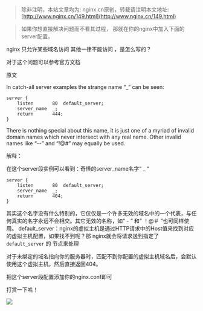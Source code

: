 <!--
author: 板栗
head: 
date: 2017-03-29
title: nginx禁止未绑定域名访问
tags: nginx
images: 
category: nginx
status: publish
summary: 
-->


> 除非注明，本站文章均为: nginx.cn原创，转载请注明本文地址: [http://www.nginx.cn/149.html](http://www.nginx.cn/149.html)

> 如果你想直接解决问题而不看其过程， 那就在你的nginx中加入下面的server配置。  

nginx 只允许某些域名访问 其他一律不能访问 ，是怎么写的？

对于这个问题可以参考官方文档

原文

In catch-all server examples the strange name “_” can be seen:

```
server {
    listen       80  default_server;
    server_name  _;
    return       444;
}
```

There is nothing special about this name, it is just one of a myriad of invalid domain names which never intersect with any real name. Other invalid names like “--” and “!@#” may equally be used.

 

解释：

在这个server段实例可以看到：奇怪的server_name名字“ _ “

```
server {
    listen       80  default_server;
    server_name  _;
    return       404;
}

```

其实这个名字没有什么特别的，它仅仅是一个许多无效的域名中的一个代表，与任何真实的名字永远不会相交。其它无效的名称，如“ - “ 和” ！@＃ “也可同样使用。
default_server：nginx的虚拟主机是通过HTTP请求中的Host值来找到对应的虚拟主机配置，如果找不到呢？那 nginx就会将请求送到指定了 `default_server` 的 节点来处理

对于未绑定的域名指向你的服务器时，匹配不到你配置的虚拟主机域名后，会默认使用这个虚拟主机，然后直接返回404。

把这个server段配置添加你的nginx.conf即可

打赏一下哈！

![](http://o8adahup8.bkt.clouddn.com/%E4%BA%8C%E7%BB%B4%E7%A0%81_meitu_1.jpg)


